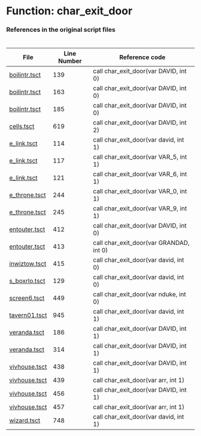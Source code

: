 # Function: char_exit_door
### References in the original script files

#

| File | Line Number | Reference code |
| --- | --- | --- |
| [boilintr.tsct](../../../out/boilintr.tsct#L139) | 139 | call char_exit_door(var DAVID, int 0) |
| [boilintr.tsct](../../../out/boilintr.tsct#L163) | 163 | call char_exit_door(var DAVID, int 0) |
| [boilintr.tsct](../../../out/boilintr.tsct#L185) | 185 | call char_exit_door(var DAVID, int 0) |
| [cells.tsct](../../../out/cells.tsct#L619) | 619 | call char_exit_door(var DAVID, int 2) |
| [e_link.tsct](../../../out/e_link.tsct#L114) | 114 | call char_exit_door(var david, int 1) |
| [e_link.tsct](../../../out/e_link.tsct#L117) | 117 | call char_exit_door(var VAR_5, int 1) |
| [e_link.tsct](../../../out/e_link.tsct#L121) | 121 | call char_exit_door(var VAR_6, int 1) |
| [e_throne.tsct](../../../out/e_throne.tsct#L244) | 244 | call char_exit_door(var VAR_0, int 1) |
| [e_throne.tsct](../../../out/e_throne.tsct#L245) | 245 | call char_exit_door(var VAR_9, int 1) |
| [entouter.tsct](../../../out/entouter.tsct#L412) | 412 | call char_exit_door(var DAVID, int 0) |
| [entouter.tsct](../../../out/entouter.tsct#L413) | 413 | call char_exit_door(var GRANDAD, int 0) |
| [inwiztow.tsct](../../../out/inwiztow.tsct#L415) | 415 | call char_exit_door(var david, int 0) |
| [s_boxrlo.tsct](../../../out/s_boxrlo.tsct#L129) | 129 | call char_exit_door(var david, int 0) |
| [screen6.tsct](../../../out/screen6.tsct#L449) | 449 | call char_exit_door(var nduke, int 0) |
| [tavern01.tsct](../../../out/tavern01.tsct#L945) | 945 | call char_exit_door(var david, int 1) |
| [veranda.tsct](../../../out/veranda.tsct#L186) | 186 | call char_exit_door(var DAVID, int 1) |
| [veranda.tsct](../../../out/veranda.tsct#L314) | 314 | call char_exit_door(var DAVID, int 1) |
| [vivhouse.tsct](../../../out/vivhouse.tsct#L438) | 438 | call char_exit_door(var DAVID, int 1) |
| [vivhouse.tsct](../../../out/vivhouse.tsct#L439) | 439 | call char_exit_door(var arr, int 1) |
| [vivhouse.tsct](../../../out/vivhouse.tsct#L456) | 456 | call char_exit_door(var DAVID, int 1) |
| [vivhouse.tsct](../../../out/vivhouse.tsct#L457) | 457 | call char_exit_door(var arr, int 1) |
| [wizard.tsct](../../../out/wizard.tsct#L748) | 748 | call char_exit_door(var david, int 1) |
